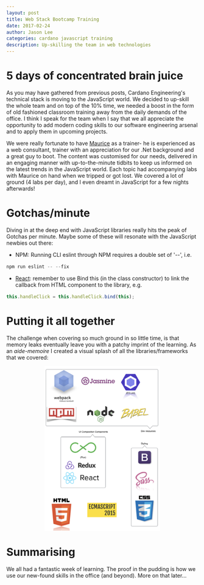 ```yaml
---
layout: post
title: Web Stack Bootcamp Training 
date: 2017-02-24
author: Jason Lee
categories: cardano javascript training 
description: Up-skilling the team in web technologies
---
```



# 5 days of concentrated brain juice
As you may have gathered from previous posts, Cardano Engineering's technical stack is moving to the JavaScript world.  We decided to up-skill the whole team and on top of the 10% time, we needed a boost in the form of old fashioned classroom training away from the daily demands of the office.  I think I speak for the team when I say that we all appreciate the opportunity to add modern coding skills to our software engineering arsenal and to apply them in upcoming projects.

We were really fortunate to have [Maurice](https://twitter.com/MauriceDB) as a trainer- he is experienced as a web consultant, trainer with an appreciation for our .Net background and a great guy to boot.  The content was customised for our needs, delivered in an engaging manner with up-to-the-minute tidbits to keep us informed on the latest trends in the JavaScript world.  Each topic had accompanying labs with Maurice on hand when we tripped or got lost.  We covered a lot of ground (4 labs per day), and I even dreamt in JavaScript for a few nights afterwards!

# Gotchas/minute
Diving in at the deep end with JavaScript libraries really hits the peak of Gotchas per minute.  Maybe some of these will resonate with the JavaScript newbies out there:
* NPM: Running CLI eslint through NPM requires a double set of '--', i.e.
```javascript
npm run eslint -- --fix 
```
* [React](https://facebook.github.io/react/docs/handling-events.html): remember to use Bind this (in the class constructor) to link the callback from HTML component to the library, e.g.
```javascript
this.handleClick = this.handleClick.bind(this);
```

# Putting it all together
The challenge when covering so much ground in so little time, is that memory leaks eventually leave you with a patchy imprint of the learning.  As an *aide-memoire* I created a visual splash of all the libraries/frameworks that we covered:

<img src="/assets/images/post-images/javascript-training-summary.png" alt="javascript-summary" style="width: 60%; max-width: 350px;
    display: block;
    margin: 0 auto" />

# Summarising
We all had a fantastic week of learning.  The proof in the pudding is how we use our new-found skills in the office (and beyond).  More on that later...
